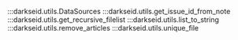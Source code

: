 :::darkseid.utils.DataSources
:::darkseid.utils.get_issue_id_from_note
:::darkseid.utils.get_recursive_filelist
:::darkseid.utils.list_to_string
:::darkseid.utils.remove_articles
:::darkseid.utils.unique_file
